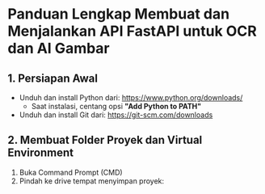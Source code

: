 # Panduan Lengkap Membuat dan Menjalankan API FastAPI untuk OCR dan AI Gambar

## 1. Persiapan Awal

- Unduh dan install Python dari: https://www.python.org/downloads/
  - Saat instalasi, centang opsi **"Add Python to PATH"**
- Unduh dan install Git dari: https://git-scm.com/downloads

## 2. Membuat Folder Proyek dan Virtual Environment

1. Buka Command Prompt (CMD)
2. Pindah ke drive tempat menyimpan proyek: